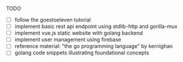 
TODO
- [ ] follow the goestoeleven tutorial
- [ ] implement basic rest api endpoint using stdlib-http and gorilla-mux
- [ ] implement vue.js static website with golang backend 
- [ ] implement user management using firebase
- [ ] reference material: "the go programming language" by kernighan 
- [ ] golang code snippets illustrating foundational concepts 

